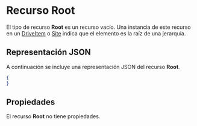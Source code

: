 # <a name="root-resource"></a>Recurso Root

El tipo de recurso **Root** es un recurso vacío. Una instancia de este recurso en un [DriveItem](driveitem.md) o [Site](site.md) indica que el elemento es la raíz de una jerarquía.

## <a name="json-representation"></a>Representación JSON

A continuación se incluye una representación JSON del recurso **Root**.
<!-- { "blockType": "resource", "@odata.type": "microsoft.graph.root",
       "keyProperty": "id", "optionalProperties": [ ] } -->
```json
{
}
```

## <a name="properties"></a>Propiedades

El recurso **Root** no tiene propiedades.


<!-- {
  "type": "#page.annotation",
  "description": "",
  "keywords": "",
  "section": "documentation",
  "tocPath": "Resources/Root",
  "tocBookmarks": {
    "Root": "#"
  }
} -->
